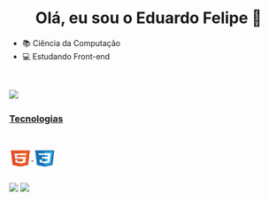 # <div align="center"> Olá, eu sou o Eduardo Felipe 👋 </div>


* 📚 Ciência da Computação
* 💻 Estudando Front-end

##

<div style="display: inline_block"><br>
  <a href="https://github.com/EduardoF3lipe">
  <img height="150em" src="https://github-readme-stats.vercel.app/api?username=EduardoF3lipe&show_icons=true&theme=tokyonight&include_all_commits=true&count_private=true"/>
</div>

### Tecnologias
  
## 
  
<div style="display: inline_block"><br>
  <img align="center" alt="Edu-HTML" height="30" width="40" src="https://raw.githubusercontent.com/devicons/devicon/master/icons/html5/html5-original.svg">
  <img align="center" alt="Edu-CSS" height="30" width="40" src="https://raw.githubusercontent.com/devicons/devicon/master/icons/css3/css3-original.svg">
</div>

##
  
<div> 
  <a href = "mailto:edufelipe.231@hotmail.com"><img src="https://img.shields.io/badge/Microsoft_Outlook-0078D4?style=for-the-badge&logo=microsoft-outlook&logoColor=white" target="_blank"></a>
  <a href="https://www.linkedin.com/in/eduardo-felipe-812101211" target="_blank"><img src="https://img.shields.io/badge/-LinkedIn-%230077B5?style=for-the-badge&logo=linkedin&logoColor=white" target="_blank"></a> 

</div>
